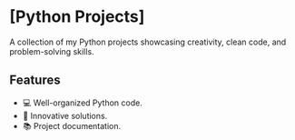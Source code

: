# [Python Projects] 

A collection of my Python projects showcasing creativity, clean code, and problem-solving skills.

## Features

- 💻 Well-organized Python code.
- 🚀 Innovative solutions.
- 📚 Project documentation.
